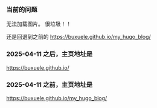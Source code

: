 ### 当前的问题

无法加载图片。 很垃圾！！

还是回退到之前的  https://buxuele.github.io/my_hugo_blog/



###  2025-04-11 之后，主页地址是
https://buxuele.github.io/


###  2025-04-11 之前，主页地址是
https://buxuele.github.io/my_hugo_blog/


